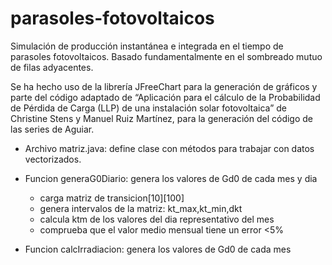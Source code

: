 # parasoles-fotovoltaicos
Simulación de producción instantánea e integrada en el tiempo de parasoles fotovoltaicos.
Basado fundamentalmente en el sombreado mutuo de filas adyacentes.

Se ha hecho uso de la librería JFreeChart para la generación de gráficos y parte del código adaptado de “Aplicación para el cálculo de la Probabilidad de Pérdida de Carga (LLP) de una instalación solar fotovoltaica” de Christine Stens y Manuel Ruiz Martínez, para la generación del código de las series de Aguiar.

+ Archivo matriz.java: define clase con métodos para trabajar con datos vectorizados.

+ Funcion generaG0Diario: genera los valores de Gd0 de cada mes y dia
	+ carga matriz de transicion[10][100]
	+ genera intervalos de la matriz: kt_max,kt_min,dkt
	+ calcula ktm de los valores del dia representativo del mes
	+ comprueba que el valor medio mensual tiene un error <5%

+ Funcion calcIrradiacion: genera los valores de Gd0 de cada mes
